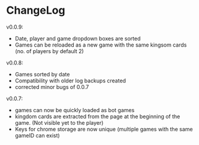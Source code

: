 # ChangeLog

v0.0.9:
 - Date, player and game dropdown boxes are sorted
 - Games can be reloaded as a new game with the same kingsom cards (no. of players by default 2)

v0.0.8:
 - Games sorted by date
 - Compatibility with older log backups created
 - corrected minor bugs of 0.0.7

v0.0.7:
 - games can now be quickly loaded as bot games
 - kingdom cards are extracted from the page at the beginning of the game. (Not visible yet to the player)
 - Keys for chrome storage are now unique (multiple games with the same gameID can exist)